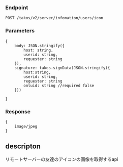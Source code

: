 ### Endpoint

```
POST /takos/v2/server/infomation/users/icon
```

### Parameters

```
{
    body: JSON.stringify({
        host: string,
        userid: string,
        requester: string
    }),
    signature: takos.signData(JSON.stringify({
        host:string,
        userid: string,
        requester: string
        onluid: string //required false
    }))

}
```

### Response

```
{
    image/jpeg
}
```

## descripton

リモートサーバーの友達のアイコンの画像を取得するapi
